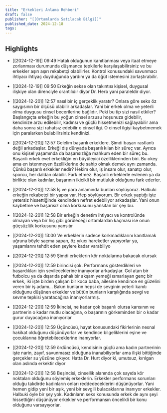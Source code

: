 ```yaml
---
title: "Erkekleri Anlama Rehberi"
draft: false
publisher: "[[Ortamlarda Satılacak Bilgi]]"
published_date: 2024-12-18
tags:
---
```



## Highlights
* [[2024-12-19]] 09:49  Hatalı olduğunun kanıtlanması veya itaat etmeye zorlanması durumunda düşmanca tepkilerle karşılaşabilirsiniz ve bu erkekler aşırı aşırı rekabetçi olabilirler. Kontrol konusundaki savunmacı ihtiyacı ihtiyaç duyduğunda yardım ya da öğüt istemesini zorlaştırabilir.

* [[2024-12-19]] 09:50  Erkeğin sekse olan takıntısı kişisel, duygusal ilişkiye olan direnciyle orantılıdır diyor Dr. Herb yani paraleldir diyor.

* [[2024-12-20]] 12:57  nasıl bir iç gerçeklik yaratır? Onlara göre seks öz saygısının bir ölçüsü olabilir arkadaşlar. Yani bir erkek olma ve yeterli olma duygusu cinsel becerilerine bağlıdır. Peki bu tip sizi nasıl etkiler? Başlangıçta erkeğin bu yoğun cinsel arzusu hoşunuza gidebilir, kendinize arzu edilebilir, kadınsı ve güçlü hissetmenizi sağlayabilir ama daha sonra sizi rahatsız edebilir o cinsel ilgi. O cinsel ilgiyi kaybetmemek için paralarken bulabilirsiniz kendinizi.

* [[2024-12-20]] 12:57  Gelelim başarılı erkeklere. Şimdi başarı rastlantı değil arkadaşlar. Erkeği dış dünyada başarılı kılan bir süreç var. Ayrıca onu kişisel yaşamında da başarısızlığa mahkum eden bir süreç bu. Başarılı erkek evet erkekliğin en büyüleyici özelliklerinden biri. Bu okey ama en istenmeyen özelliklerine de sahip olmak demek aynı zamanda. Çünkü başarılı erkekler nedir? Hekim olur, iş insanı olur, sanatçı olur, sporcu, her daldan olabilir. Fark etmez. Başarılı erkeklerle evlenen ya da birlikte olan kadınlar, başarının ikicikli bir mutluluk olduğunu fark ederler.

* [[2024-12-20]] 12:58  İş ve para anlamında bunları söylüyoruz. Halbuki erkeğin rekabetçi bir yapısı var. Hep söylüyorum. Bir erkek yaptığı işte yetersiz hissettiğinde kendinden nefret edebiliyor arkadaşlar. Yani onun kaybetme ve başarısız olma korkusunu yansıtan bir şey bu.

* [[2024-12-20]] 12:58  Bir erkeğin denetim ihtiyacı ve kontrolünde olmayan veya bir hiç gibi görüleceği ortamlardan kaçması ise onun güçsüzlük korkusunu yansıtır

* [[2024-12-20]] 13:00  Ve erkeklerin sadece korkmadıklarını kanıtlamak uğruna böyle saçma sapan, öz yıkıcı hareketler yapıyorlar ya, yaşamlarını tehdit eden şeylere kadar varabiliyo

* [[2024-12-20]] 12:59  Şimdi erkeklerin kör noktalarına bakacak olursak

* [[2024-12-20]] 12:59  birincisi şok. Performans gösterdikleri ve başardıkları için sevileceklerine inanıyorlar arkadaşlar. Gol atan bir futbolcu ya da dışarıda pahalı bir akşam yemeği ısmarlayan genç bir erkek, iki işte birden çalışan bir koca baba, ailesine kendince en güzelini veren bir iş adamı... Bakın bunların hepsi de sevginin yeterli kanıtı olduğunu düşünen erkekler ve bütün bunların karşılığında sevgi ve sevme tepkisi yaratacağına inanıyorlarmış.

* [[2024-12-20]] 12:59  İkincisi, ne kadar çok başarılı olursa karısının ve partnerin o kadar mutlu olacağına, o başarının görkeminden bir o kadar gurur duyacağına inanıyorlar

* [[2024-12-20]] 12:59  Üçüncüsü, hayat konusundaki fikirlerinin nesnal hakikat olduğunu düşünüyorlar ve kendince bilgeliklerini eşine ve çocuklarına öğretebileceklerine inanıyorlar.

* [[2024-12-20]] 12:59  ördüncüsü, kendisinin güçlü ama kadın partnerinin işte narin, zayıf, savunmasız olduğuna inanabiliyorlar ama ilişki bittiğinde gerçekler su yüzüne çıkıyor. Hatta Dr. Hurt diyor ki, umutsuz, kırılgan olan aslında erkektir diyor

* [[2024-12-20]] 12:58  Beşincisi, cinsellik alanında çok sayıda kör noktaları olduğunu söylemiş erkeklerin. Erkekler performans sorunları olduğu takdirde kadınların onları reddedeceklerini düşünüyorlar. Yani hemen gidip yeni bir aşık, yeni bir sevgili bulacaklarına inanıyor erkekler. Halbuki öyle bir şey yok. Kadınların seks konusunda erkek de aynı şeyi hissettiğini düşünüyor erkekler ve performansın öncelikli bir konu olduğunu varsayıyorlar.

